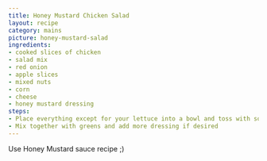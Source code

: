 ```yaml
---
title: Honey Mustard Chicken Salad
layout: recipe
category: mains
picture: honey-mustard-salad
ingredients:
- cooked slices of chicken
- salad mix
- red onion
- apple slices
- mixed nuts
- corn
- cheese
- honey mustard dressing
steps:
- Place everything except for your lettuce into a bowl and toss with some salad dressing
- Mix together with greens and add more dressing if desired
---
```


Use Honey Mustard sauce recipe ;)
